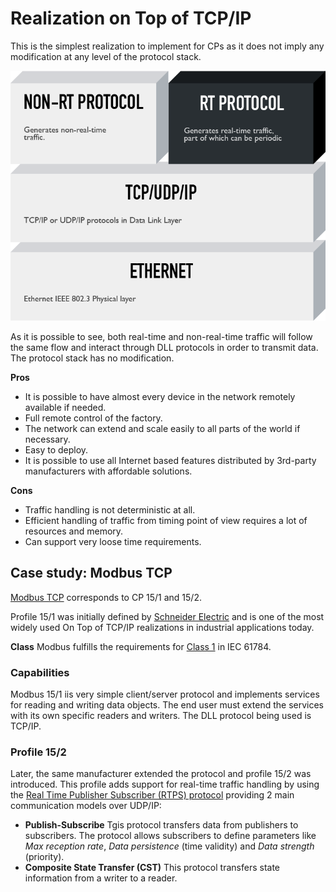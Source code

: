 # Realization on Top of TCP/IP

This is the simplest realization to implement for CPs as it does not imply any modification at any level of the protocol stack.

![Visualization of realization On Top of TCP/IP](../assets/on-top-of-tcpip.png)

As it is possible to see, both real-time and non-real-time traffic will follow the same flow and interact through DLL protocols in order to transmit data. The protocol stack has no modification.

**Pros**

- It is possible to have almost every device in the network remotely available if needed.
- Full remote control of the factory.
- The network can extend and scale easily to all parts of the world if necessary.
- Easy to deploy.
- It is possible to use all Internet based features distributed by 3rd-party manufacturers with affordable solutions.

**Cons**

- Traffic handling is not deterministic at all.
- Efficient handling of traffic from timing point of view requires a lot of resources and memory.
- Can support very loose time requirements.

## Case study: Modbus TCP
[Modbus TCP](https://en.wikipedia.org/wiki/Modbus) corresponds to CP 15/1 and 15/2. 

Profile 15/1 was initially defined by [Schneider Electric](http://www.schneider-electric.com/) and is one of the most widely used On Top of TCP/IP realizations in industrial applications today.

**Class** Modbus fulfills the requirements for [Class 1](pi.md#los-speed-class) in IEC 61784.

### Capabilities
Modbus 15/1 iis very simple client/server protocol and implements services for reading and writing data objects. The end user must extend the services with its own specific readers and writers. The DLL protocol being used is TCP/IP.

### Profile 15/2
Later, the same manufacturer extended the protocol and profile 15/2 was introduced. This profile adds support for real-time traffic handling by using the [Real Time Publisher Subscriber (RTPS) protocol](https://en.wikipedia.org/wiki/Data_Distribution_Service) providing 2 main communication models over UDP/IP:

- **Publish-Subscribe** Tgis protocol transfers data from publishers to subscribers. The protocol allows subscribers to define parameters like _Max reception rate_, _Data persistence_ (time validity) and _Data strength_ (priority).
- **Composite State Transfer (CST)** This protocol transfers state information from a writer to a reader.
